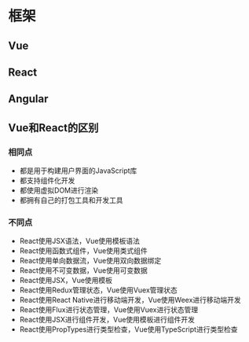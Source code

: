 <!--
 * @Description: 
 * @Author: zhengfei.tan
 * @Date: 2024-01-12 14:31:40
 * @FilePath: \VitePress\docs\01.JavaScript\框架.md
 * @LastEditors: zhengfei.tan
 * @LastEditTime: 2024-01-12 22:26:06
-->
# 框架

## Vue

## React

## Angular

## Vue和React的区别
 

 
### 相同点

- 都是用于构建用户界面的JavaScript库
- 都支持组件化开发
- 都使用虚拟DOM进行渲染
- 都拥有自己的打包工具和开发工具

### 不同点

- React使用JSX语法，Vue使用模板语法
- React使用函数式组件，Vue使用类式组件
- React使用单向数据流，Vue使用双向数据绑定
- React使用不可变数据，Vue使用可变数据
- React使用JSX，Vue使用模板
- React使用Redux管理状态，Vue使用Vuex管理状态
- React使用React Native进行移动端开发，Vue使用Weex进行移动端开发
- React使用Flux进行状态管理，Vue使用Vuex进行状态管理
- React使用JSX进行组件开发，Vue使用模板进行组件开发
- React使用PropTypes进行类型检查，Vue使用TypeScript进行类型检查
